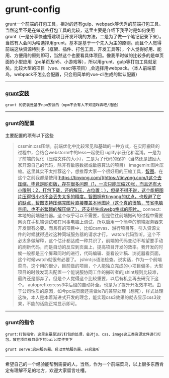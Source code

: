 grunt-config
===========================
grunt一个前端的打包工具，相对的还有gulp、webpack等优秀的前端打包工具。当然这里不是在做这些打包工具的比较，这里主要是介绍下我平时是如何使用grunt（一是分享快速搭建项目开发环境的方法，二是为了做一个笔记记录下来）。
当然有人会问为啥选择用grunt，基本是基于一个先入为主的原则。而且个人觉得前端这块资源特别多（框架、插件、打包工具、开发工具等），个人觉得好用、能用、方便用的原则即可，当然这个也要看具体项目。像我平时做的比较多的是单页面的小型应用（pc单页及h5、小游戏等），所以用grunt、gulp等打包工具就足矣。比较大型的项目（vue、react等项目）,会选择用webpack。（本人前端菜鸟，webpack不怎么会配置，只会用简单的vue-cli生成的默认配置）
***
### [grunt安装](http://www.gruntjs.net/getting-started)
```
grunt 的安装是基于npm安装的（npm不会有人不知道咋弄吧/捂脸）
```
***

### grunt的配置

主要配置的项有以下这些
>cssmin:css压缩。前端优化中比较常见和基础的一种方式，在实际搬砖的过程中，会结合webstorm中的less一起使用
>uglify:js丑化和混淆。一是为了前端的优化（压缩文件的大小），二是为了代码的保护（当然还是鼓励大家开源自己的代码，除非有敏感数据或敏感算法的项目）
>imagemin:图片压缩。这里其实不太推荐这个，想推荐大家一个很好用的压缩工具，[智图](http://zhitu.isux.us/index.php/preview/download)。在这个之前我都是使用[https://tinypng.com/](https://tinypng.com/)这个去压缩，毕竟是网页版，存在很多问题（1，一次只能压缩20张，而且还有大小限制；2，打包下载，还的解压，占位置；），但是不得不说，这个能把图片压得很小也不会丢失太多的精度。智图拥有tinypng的优点，也规避了它的缺点，智图支持压缩完图片直接覆盖本地图片（这个真的很酷，节省电脑空间，也不必繁琐的解压缩了），还支持生成webp格式的图片。
>connect:本地的前端服务器。这个似乎可以不需要，但是往往前端搬砖的过程中需要网页在手机端调试和在同事电脑上调试，所以启用一个简单的前端服务器来开发很有必要。而且有的项目中，比如canvas、游行项目等，引入资源文件的时候就得通过这种同域服务器的请求才行。
>watch:代码监听。这个不必太多做解释，这个估计都达成一种共识了，前端的代码变动不希望要手动的刷新代码，而是自动的反应到页面上，提高项目开发的效率。我开发的时候一般都是三个屏幕同时的进行，代码编辑、查看设计稿、浏览器看页面，这个时候watch就很有必要了。
>jshint:js语法检查。说实话，作为一个前端菜鸟，这个用的很少，目前做的项目，个人能独立完成的小项目偏多，大型项目的时候发现去配置一个能说服协同工作的搬砖者的jshint规则比较难，最终还是鄙弃了。但是个人觉得这个比较重要，以后有机会再去研究下这个。
>autoprefixer:css3中后缀的自动补全。也是为了提升开发效率吧。由于公司性质的原因，如今pc端页面还需做ie7的兼容处理（想死），样式处理这块，本人是本着渐进式开发的理念，能实现css3效果的就去显示css3效果，不能的话能正常显示即可。

***
### grunt的指令
```
grunt:打包指令。这里主要是进行打包的处理，会对js、css、image这三类资源文件进行打包，放在项目根目录下的build文件夹下
```
```
grunt serve:启用服务器。启动本地服务器，开启监听
```

--------------------------------
希望自己的一个经验能帮到需要的人，当然，作为一个前端菜鸟，以上很多东西肯定有理解不足的地方，欢迎大家留言吐槽。




